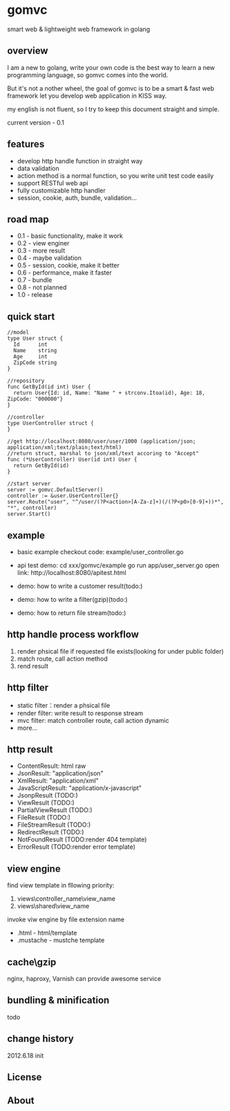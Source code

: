 gomvc
=====

smart web &amp; lightweight  web framework in golang

overview
---
I am a new to golang, write your own code is the best way to learn a new programming language, so gomvc comes into the world.

But it's not a nother wheel, the goal of gomvc is to be a smart & fast web framework let you develop web application in KISS way.

my english is not fluent, so I try to keep this document straight and simple.

current version - 0.1

features
---
* develop http handle function in straight way
* data validation
* action method is a normal function, so you write unit test code easily
* support RESTful web api
* fully customizable http handler
* session, cookie, auth, bundle, validation...

road map
---
* 0.1 - basic functionality, make it work
* 0.2 - view enginer
* 0.3 - more result
* 0.4 - maybe validation
* 0.5 - session, cookie, make it better
* 0.6 - performance, make it faster
* 0.7 - bundle
* 0.8 - not planned
* 1.0 - release


quick start
---
```golang
//model
type User struct {
  Id      int
  Name    string
  Age     int
  ZipCode string
}

//repository 
func GetById(id int) User {
  return User{Id: id, Name: "Name " + strconv.Itoa(id), Age: 18, ZipCode: "000000"}
}

//controller
type UserController struct {
}

//get http://localhost:8080/user/user/1000 (application/json; application/xml;text/plain;text/html)
//return struct, marshal to json/xml/text accoring to "Accept"
func (*UserController) User(id int) User {
  return GetById(id)
}

//start server
server := gomvc.DefaultServer()
controller := &user.UserController{}
server.Route("user", "^/user/(?P<action>[A-Za-z]+)(/(?P<p0>[0-9]+))*", "*", controller)
server.Start()
```

example 
---

* basic example
  checkout code: example/user_controller.go

* api test demo:
  cd xxx/gomvc/example
  go run app/user_server.go
  open link: http://localhost:8080/apitest.html

* demo: how to write a customer result(todo:)

* demo: how to write a filter(gzip)(todo:)

* demo: how to return file stream(todo:)

http handle process workflow
---
1. render phsical file if requested file exists(looking for under public folder)
2. match route, call action method
3. rend result

http filter
---
* static filter：render a phsical file 
* render filter: write result to response stream
* mvc filter: match controller route, call action dynamic
* more...

http result
---
* ContentResult: html raw 
* JsonResult: "application/json"
* XmlResult: "application/xml"
* JavaScriptResult: "application/x-javascript"
* JsonpResult (TODO:)
* ViewResult (TODO:)
* PartialViewResult (TODO:)
* FileResult (TODO:)
* FileStreamResult (TODO:)
* RedirectResult (TODO:)
* NotFoundResult (TODO:render 404 template)
* ErrorResult (TODO:render error template)

view engine
---
find view template in fllowing priority:
1. views\controller_name\view_name
2. views\shared\view_name

invoke viw engine by file extension name
* .html - html/template 
* .mustache - mustche template


cache\gzip
---
nginx, haproxy, Varnish can provide awesome service


bundling & minification 
---
todo


change history
---
2012.6.18 init 


License
---------------------

About
---------------------
